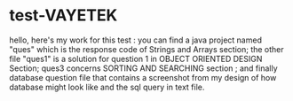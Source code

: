 # test-VAYETEK
hello, here's my work for this test : 
you can find  a java project named "ques" which is the response code of Strings and Arrays section;
the other file "ques1" is a solution for question 1 in OBJECT ORIENTED DESIGN Section;
ques3 concerns SORTING AND SEARCHING section ;
and finally database question file that contains a screenshot from my design of how database might look like and the sql query in text file.
